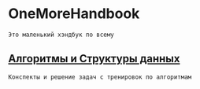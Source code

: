 # OneMoreHandbook
`Это маленький хэндбук по всему`

## [Алгоритмы и Структуры данных](https://github.com/Flict-dev/Algorithms/tree/master/algs_and_ds)
`Конспекты и решение задач с тренировок по алгоритмам`
